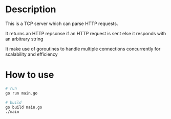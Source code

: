 # Description
This is a TCP server which can parse HTTP requests.

It returns an HTTP repsonse if an HTTP request is sent else it responds with an arbitrary string

It make use of goroutines to handle multiple connections concurrently for scalability and efficiency

# How to use
```bash
# run
go run main.go
```
```bash
# build
go build main.go
./main
```
